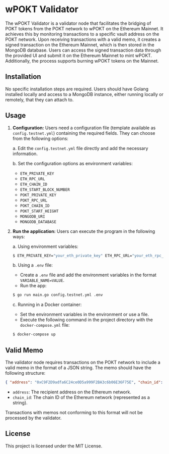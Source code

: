 # wPOKT Validator

The wPOKT Validator is a validator node that facilitates the bridging of POKT tokens from the POKT network to wPOKT on the Ethereum Mainnet. It achieves this by monitoring transactions to a specific vault address on the POKT network. Upon receiving transactions with a valid memo, it creates a signed transaction on the Ethereum Mainnet, which is then stored in the MongoDB database. Users can access the signed transaction data through the provided UI and submit it on the Ethereum Mainnet to mint wPOKT. Additionally, the process supports burning wPOKT tokens on the Mainnet.

## Installation

No specific installation steps are required. Users should have Golang installed locally and access to a MongoDB instance, either running locally or remotely, that they can attach to.

## Usage

1. **Configuration:**
   Users need a configuration file (template available as `config.testnet.yml`) containing the required fields. They can choose from the following options:

    a. Edit the `config.testnet.yml` file directly and add the necessary information.

    b. Set the configuration options as environment variables:

    - `ETH_PRIVATE_KEY`
    - `ETH_RPC_URL`
    - `ETH_CHAIN_ID`
    - `ETH_START_BLOCK_NUMBER`
    - `POKT_PRIVATE_KEY`
    - `POKT_RPC_URL`
    - `POKT_CHAIN_ID`
    - `POKT_START_HEIGHT`
    - `MONGODB_URI`
    - `MONGODB_DATABASE`

2. **Run the application:**
   Users can execute the program in the following ways:

    a. Using environment variables:

    ```bash
    $ ETH_PRIVATE_KEY="your_eth_private_key" ETH_RPC_URL="your_eth_rpc_url" ... go run main.go config.testnet.yml
    ```

    b. Using a `.env` file:

    - Create a `.env` file and add the environment variables in the format `VARIABLE_NAME=VALUE`.
    - Run the app:

    ```bash
    $ go run main.go config.testnet.yml .env
    ```

    c. Running in a Docker container:

    - Set the environment variables in the environment or use a file.
    - Execute the following command in the project directory with the `docker-compose.yml` file:

    ```bash
    $ docker-compose up
    ```

## Valid Memo

The validator node requires transactions on the POKT network to include a valid memo in the format of a JSON string. The memo should have the following structure:

```json
{ "address": "0xC9F2D9adfa6C24ce0D5a999F2BA3c6b06E36F75E", "chain_id": "5" }
```

-   `address`: The recipient address on the Ethereum network.
-   `chain_id`: The chain ID of the Ethereum network (represented as a string).

Transactions with memos not conforming to this format will not be processed by the validator.

## License

This project is licensed under the MIT License.
